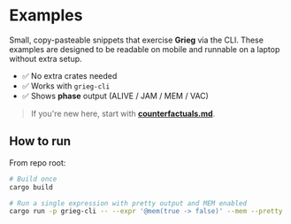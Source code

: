 # Examples

Small, copy-pasteable snippets that exercise **Grieg** via the CLI. These examples are designed to be readable on mobile and runnable on a laptop without extra setup.

- ✅ No extra crates needed
- ✅ Works with `grieg-cli`
- ✅ Shows **phase** output (ALIVE / JAM / MEM / VAC)

> If you're new here, start with **[counterfactuals.md](./counterfactuals.md)**.

## How to run

From repo root:

```bash
# Build once
cargo build

# Run a single expression with pretty output and MEM enabled
cargo run -p grieg-cli -- --expr '@mem(true -> false)' --mem --pretty
